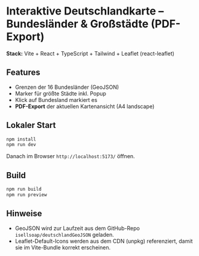 # Interaktive Deutschlandkarte – Bundesländer & Großstädte (PDF-Export)

**Stack:** Vite + React + TypeScript + Tailwind + Leaflet (react-leaflet)

## Features
- Grenzen der 16 Bundesländer (GeoJSON)
- Marker für größte Städte inkl. Popup
- Klick auf Bundesland markiert es
- **PDF-Export** der aktuellen Kartenansicht (A4 landscape)

## Lokaler Start
```bash
npm install
npm run dev
```

Danach im Browser `http://localhost:5173/` öffnen.

## Build
```bash
npm run build
npm run preview
```

## Hinweise
- GeoJSON wird zur Laufzeit aus dem GitHub-Repo `isellsoap/deutschlandGeoJSON` geladen.
- Leaflet-Default-Icons werden aus dem CDN (unpkg) referenziert, damit sie im Vite-Bundle korrekt erscheinen.
